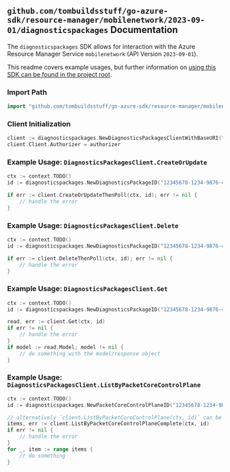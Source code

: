 
## `github.com/tombuildsstuff/go-azure-sdk/resource-manager/mobilenetwork/2023-09-01/diagnosticspackages` Documentation

The `diagnosticspackages` SDK allows for interaction with the Azure Resource Manager Service `mobilenetwork` (API Version `2023-09-01`).

This readme covers example usages, but further information on [using this SDK can be found in the project root](https://github.com/tombuildsstuff/go-azure-sdk/tree/main/docs).

### Import Path

```go
import "github.com/tombuildsstuff/go-azure-sdk/resource-manager/mobilenetwork/2023-09-01/diagnosticspackages"
```


### Client Initialization

```go
client := diagnosticspackages.NewDiagnosticsPackagesClientWithBaseURI("https://management.azure.com")
client.Client.Authorizer = authorizer
```


### Example Usage: `DiagnosticsPackagesClient.CreateOrUpdate`

```go
ctx := context.TODO()
id := diagnosticspackages.NewDiagnosticsPackageID("12345678-1234-9876-4563-123456789012", "example-resource-group", "packetCoreControlPlaneValue", "diagnosticsPackageValue")

if err := client.CreateOrUpdateThenPoll(ctx, id); err != nil {
	// handle the error
}
```


### Example Usage: `DiagnosticsPackagesClient.Delete`

```go
ctx := context.TODO()
id := diagnosticspackages.NewDiagnosticsPackageID("12345678-1234-9876-4563-123456789012", "example-resource-group", "packetCoreControlPlaneValue", "diagnosticsPackageValue")

if err := client.DeleteThenPoll(ctx, id); err != nil {
	// handle the error
}
```


### Example Usage: `DiagnosticsPackagesClient.Get`

```go
ctx := context.TODO()
id := diagnosticspackages.NewDiagnosticsPackageID("12345678-1234-9876-4563-123456789012", "example-resource-group", "packetCoreControlPlaneValue", "diagnosticsPackageValue")

read, err := client.Get(ctx, id)
if err != nil {
	// handle the error
}
if model := read.Model; model != nil {
	// do something with the model/response object
}
```


### Example Usage: `DiagnosticsPackagesClient.ListByPacketCoreControlPlane`

```go
ctx := context.TODO()
id := diagnosticspackages.NewPacketCoreControlPlaneID("12345678-1234-9876-4563-123456789012", "example-resource-group", "packetCoreControlPlaneValue")

// alternatively `client.ListByPacketCoreControlPlane(ctx, id)` can be used to do batched pagination
items, err := client.ListByPacketCoreControlPlaneComplete(ctx, id)
if err != nil {
	// handle the error
}
for _, item := range items {
	// do something
}
```
